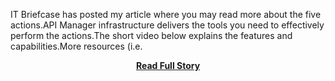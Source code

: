 <p>IT Briefcase has posted my article where you may read more about the five actions.API Manager infrastructure delivers the tools you need to effectively perform the actions.The short video below explains the features and capabilities.More resources (i.e.</p>
<center><p><a href="http://blog.cobia.net/cobiacomm/2012/07/03/five-api-actions/" style='padding:25px; font-sze:18px; font-weight: bold;'>Read Full Story</a></p></center>
